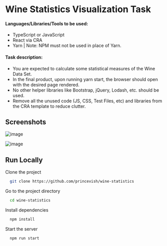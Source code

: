

# Wine Statistics Visualization Task
#### Languages/Libraries/Tools to be used:
- TypeScript or JavaScript
- React via CRA
- Yarn | Note: NPM must not be used in place of Yarn.
#### Task description:
- You are expected to calculate some statistical measures of the Wine Data Set.
- In the final product, upon running yarn start, the browser should open with the desired page rendered.
- No other helper libraries like Bootstrap, jQuery, Lodash, etc. should be used.
- Remove all the unused code (JS, CSS, Test Files, etc) and libraries from the CRA template to reduce clutter.
## Screenshots


![image](https://github.com/princevish/wine-statistics/assets/25863146/6070b1a0-c82e-4c79-b09d-85cd78c46b50)

![image](https://github.com/princevish/wine-statistics/assets/25863146/ad52d223-a205-4db1-b296-645d250c2159)


## Run Locally

Clone the project

```bash
  git clone https://github.com/princevish/wine-statistics
```

Go to the project directory

```bash
  cd wine-statistics
```

Install dependencies

```bash
  npm install
```

Start the server

```bash
  npm run start
```

